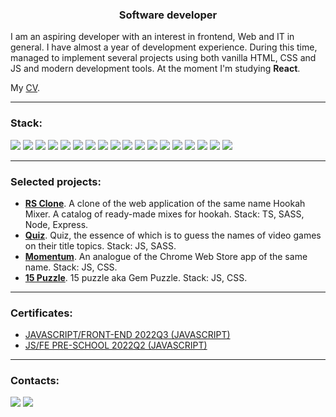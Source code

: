 <h3 align="center">Software developer</h3>

I am an aspiring developer with an interest in frontend, Web and IT in general. I have almost a year of development experience. During this time, managed to implement several projects using both vanilla HTML, CSS and JS and modern development tools. At the moment I'm studying <b>React</b>.

My <a href="https://docs.google.com/document/d/1D6S2GB6zhGqh2rtk9uZKP6QT6fmZDISWuhVg-Ubr4ZQ/edit?usp=sharing" target="_blank">CV</a>.

-----------------------------------------------------------------------------------------------

<h3 align="left">Stack:</h3>
<p><img src="https://img.shields.io/badge/JavaScript-F7DF1E.svg?style=for-the-badge&logo=JavaScript&logoColor=black"> <img src="https://img.shields.io/badge/TypeScript-3178C6.svg?style=for-the-badge&logo=TypeScript&logoColor=white"> <img src="https://img.shields.io/badge/HTML5-E34F26.svg?style=for-the-badge&logo=HTML5&logoColor=white"> <img src="https://img.shields.io/badge/CSS3-1572B6.svg?style=for-the-badge&logo=CSS3&logoColor=white"> <img src="https://img.shields.io/badge/Sass-CC6699.svg?style=for-the-badge&logo=Sass&logoColor=white"> <img src="https://img.shields.io/badge/React-61DAFB.svg?style=for-the-badge&logo=React&logoColor=black"> <img src="https://img.shields.io/badge/React%20Router-CA4245.svg?style=for-the-badge&logo=React-Router&logoColor=white"> <img src="https://img.shields.io/badge/React%20Hook%20Form-EC5990.svg?style=for-the-badge&logo=React-Hook-Form&logoColor=white"> <img src="https://img.shields.io/badge/Redux-764ABC.svg?style=for-the-badge&logo=Redux&logoColor=white"> <img src="https://img.shields.io/badge/Vite-646CFF.svg?style=for-the-badge&logo=Vite&logoColor=white"> <img src="https://img.shields.io/badge/Webpack-8DD6F9.svg?style=for-the-badge&logo=Webpack&logoColor=black"> <img src="https://img.shields.io/badge/Node.js-339933.svg?style=for-the-badge&logo=nodedotjs&logoColor=white"> <img src="https://img.shields.io/badge/Express-000000.svg?style=for-the-badge&logo=Express&logoColor=white"> <img src="https://img.shields.io/badge/Vitest-6E9F18.svg?style=for-the-badge&logo=Vitest&logoColor=white"> <img src="https://img.shields.io/badge/Testing%20Library-E33332.svg?style=for-the-badge&logo=Testing-Library&logoColor=white"> <img src="https://img.shields.io/badge/Cypress-17202C.svg?style=for-the-badge&logo=Cypress&logoColor=white"> <img src="https://img.shields.io/badge/Git-F05032.svg?style=for-the-badge&logo=Git&logoColor=white"> <img src="https://img.shields.io/badge/Netlify-00C7B7.svg?style=for-the-badge&logo=Netlify&logoColor=white"></p>

-----------------------------------------------------------------------------------------------

<h3>Selected projects:</h3>
<ul>
  <li><b><a href="https://github.com/vberezhnykh/rs-clone">RS Clone</a></b>. A clone of the web application of the same name Hookah Mixer. A catalog of ready-made mixes for hookah. Stack: TS, SASS, Node, Express.</li>
  <li><b><a href="https://github.com/vberezhnykh/rs-clone">Quiz</a></b>. Quiz, the essence of which is to guess the names of video games on their title topics. Stack: JS, SASS.</li>
  <li><b><a href="https://github.com/vberezhnykh/momentum">Momentum</a></b>. An analogue of the Chrome Web Store app of the same name. Stack: JS, CSS.</li>
  <li><b><a href="https://github.com/vberezhnykh/gem-puzzle">15 Puzzle</a></b>. 15 puzzle aka Gem Puzzle. Stack: JS, CSS.</li>
</ul>

-----------------------------------------------------------------------------------------------
<h3>Certificates:</h3>
<ul>
  <li><a href="https://app.rs.school/certificate/2u3zss0o" target="_blank">JAVASCRIPT/FRONT-END 2022Q3 (JAVASCRIPT)</a></li>
  <li><a href="https://app.rs.school/certificate/vi9yzvq5" target="_blank">JS/FE PRE-SCHOOL 2022Q2 (JAVASCRIPT)</a></li>
</ul>

-----------------------------------------------------------------------------------------------

<h3 align="left">Contacts:</h3>
<a href="mailto:vberezhnykh74@gmail.com"><img src="https://img.shields.io/badge/Gmail-D14836?style=for-the-badge&logo=gmail&logoColor=white"></a>
<a href="https://t.me/vaberezhnykh" target="_blank"><img src="https://img.shields.io/badge/Telegram-2CA5E0?style=for-the-badge&logo=telegram&logoColor=white"></a>
